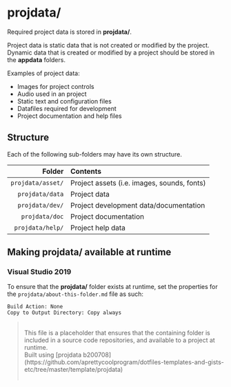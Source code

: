 ﻿# projdata/
Required project data is stored in **projdata/**.

Project data is static data that is not created or modified by the project. Dynamic data that is created or modified by a project should be stored in the **appdata** folders.

Examples of project data:
* Images for project controls
* Audio used in an project
* Static text and configuration files
* Datafiles required for development
* Project documentation and help files

## Structure
Each of the following sub-folders may have its own structure.

| Folder            | Contents                                     |
|------------------:|:---------------------------------------------|
| `projdata/asset/` | Project assets (i.e. images, sounds, fonts)  |
| `projdata/data`   | Project data                                 |
| `projdata/dev/`   | Project development data/documentation       |
| `projdata/doc`    | Project documentation                        |
| `projdata/help/`  | Project help data                            |

## Making projdata/ available at runtime

### Visual Studio 2019
To ensure that the **projdata/** folder exists at runtime, set the properties for the `projdata/about-this-folder.md` file as such:
```
Build Action: None
Copy to Output Directory: Copy always
```
> <br>
> This file is a placeholder that ensures that the containing folder is included in a source code repositories, and available to a project at runtime.<br>
> Built using [projdata b200708](https://github.com/aprettycoolprogram/dotfiles-templates-and-gists-etc/tree/master/template/projdata) <br>
> <br>